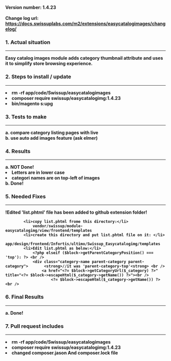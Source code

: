 <strong>Version number:<strong> 1.4.23 <br />										
<strong>Change log url:</strong> https://docs.swissuplabs.com/m2/extensions/easycatalogimages/changelog/

	
<h3>1. Actual situation </h3> <hr>									
Easy catalog images module adds category thumbnail attribute and uses it to simplify store browsing experience.																		


<h3>2. Steps to install / update</h3><hr>
<li>rm -rf app/code/Swissup/easycatalogimages</li>
<li>composer require swissup/easycatalogimg:1.4.23</li>
<li>bin/magento s:upg</li>

<h3>3. Tests to make</h3><hr>
	a. compare category listing pages with live<br />
	b. use auto add images feature (ask elmer)
<h3>4. Results</h3><hr>
	a. NOT Done! <br />
			<li>Letters are in lower case</li>
			<li>categori names are on top-left of images</li>
	b. Done!
	

<h3>5. Needed Fixes</h3> <hr>
		<strong>!Edited 'list.phtml' file has been added to github extension folder! </strong>
			
			<li>copy list.phtml frome this directory:</li>
				vendor/swissup/module-easycatalogimg/view/frontend/templates
			<li>create this directory and put list.phtml file on it: </li>
				app/design/frontend/Infortis/ultimo/Swissup_Easycatalogimg/templates
			<li>Edit list.phtml as below:</li>
				<?php elseif ($block->getParentCategoryPosition() === 'top'): ?> <br />
                <div class="category-name parent-category parent-category">       <strong>//it was 'parent-category-top'<strong> <br />
                    <a href="<?= $block->getCategoryUrl($_category) ?>" title="<?= $block->escapeHtml($_category->getName()) ?>"><br />
                        <?= $block->escapeHtml($_category->getName()) ?><br />
<h3>6. Final Results </h3> <hr>
	a. Done!



<h3>7. Pull request includes</h3> <hr>
<li>rm -rf app/code/Swissup/easycatalogimages</li>
<li>composer require swissup/easycatalogimg:1.4.23</li>
<li>changed composer.jason And composer.lock file</li>
